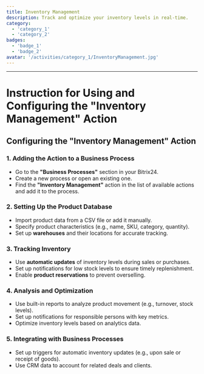 ```yaml
---
title: Inventory Management
description: Track and optimize your inventory levels in real-time.
category: 
  - 'category_1'
  - 'category_2'
badges: 
  - 'badge_1'
  - 'badge_2'
avatar: '/activities/category_1/InventoryManagement.jpg'
---
```

---
# Instruction for Using and Configuring the "Inventory Management" Action

## **Configuring the "Inventory Management" Action**

### 1. Adding the Action to a Business Process
- Go to the **"Business Processes"** section in your Bitrix24.
- Create a new process or open an existing one.
- Find the **"Inventory Management"** action in the list of available actions and add it to the process.

### 2. Setting Up the Product Database
- Import product data from a CSV file or add it manually.
- Specify product characteristics (e.g., name, SKU, category, quantity).
- Set up **warehouses** and their locations for accurate tracking.

### 3. Tracking Inventory
- Use **automatic updates** of inventory levels during sales or purchases.
- Set up notifications for low stock levels to ensure timely replenishment.
- Enable **product reservations** to prevent overselling.

### 4. Analysis and Optimization
- Use built-in reports to analyze product movement (e.g., turnover, stock levels).
- Set up notifications for responsible persons with key metrics.
- Optimize inventory levels based on analytics data.

### 5. Integrating with Business Processes
- Set up triggers for automatic inventory updates (e.g., upon sale or receipt of goods).
- Use CRM data to account for related deals and clients.  
